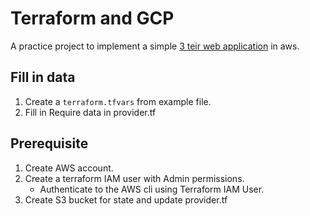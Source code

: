 # Terraform and GCP

A practice project to implement a simple [3 teir web application](./aws_3_teir.drawio.svg) in aws.

## Fill in data

1. Create a `terraform.tfvars` from example file.
2. Fill in Require data in provider.tf

## Prerequisite

1. Create AWS account.
2. Create a terraform IAM user with Admin permissions.
    - Authenticate to the AWS cli using Terraform IAM User.
3. Create S3 bucket for state and update provider.tf
